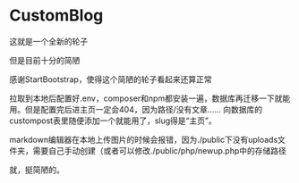 # CustomBlog

这就是一个全新的轮子

但是目前十分的简陋

感谢StartBootstrap，使得这个简陋的轮子看起来还算正常

拉取到本地后配置好.env，composer和npm都安装一遍，数据库再迁移一下就能用。但是配置完后进主页一定会404，因为路径/没有文章…… 向数据库的custompost表里随便添加一个就能用了，slug得是“主页”。

markdown编辑器在本地上传图片的时候会报错，因为./public下没有uploads文件夹，需要自己手动创建（或者可以修改./public/php/newup.php中的存储路径

就，挺简陋的。
